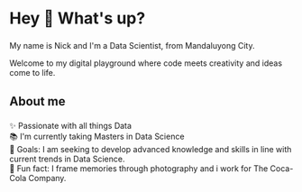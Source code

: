 
<h1 align="left">Hey 👋 What's up?</h1>

###
<p align="left">My name is Nick and I'm a Data Scientist, from Mandaluyong City.</p>

<p align="left">Welcome to my digital playground where code meets creativity and ideas come to life.</p>

###

<h2 align="left">About me</h2>

###

<p align="left">✨ Passionate with all things Data <br>📚 I'm currently taking Masters in Data Science <br>🎯 Goals: I am seeking to develop advanced knowledge and skills in line with current trends in Data Science. <br>🎲 Fun fact: I frame memories through photography and i work for The Coca-Cola Company.</p>

###
